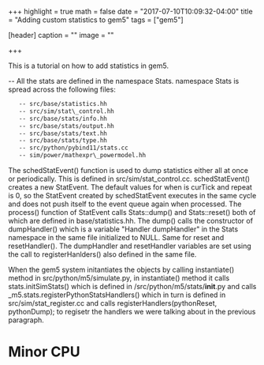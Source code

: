 +++
highlight = true
math = false
date = "2017-07-10T10:09:32-04:00"
title = "Adding custom statistics to gem5"
tags = ["gem5"]

[header]
  caption = ""
  image = ""

+++
<!--more-->

This is a tutorial on how to add statistics in gem5. 

-- All the stats are defined in the namespace Stats. namespace Stats
   is spread across the following files:

```bash
   -- src/base/statistics.hh
   -- src/sim/stat\_control.hh
   -- src/base/stats/info.hh
   -- src/base/stats/output.hh
   -- src/base/stats/text.hh
   -- src/base/stats/type.hh
   -- src/python/pybind11/stats.cc
   -- sim/power/mathexpr\_powermodel.hh
```   
The schedStatEvent() function is used to dump statistics either all at once or
periodically. This is defined in src/sim/stat\_control.cc. schedStatEvent() 
creates a new StatEvent. The default values for when is curTick and repeat is 
0, so the StatEvent created by schedStatEvent executes in the same cycle and 
does not push itself to the event queue again when processed. The process() 
function of StatEvent calls Stats::dump() and Stats::reset() both of which 
are defined in base/statistics.hh. The dump() calls the constructor of 
dumpHandler() which is a variable "Handler dumpHandler" in the Stats namespace 
in the same file initialized to NULL. Same for reset and resetHandler(). The
dumpHandler and resetHandler variables are set using the call to registerHanlders()
also defined in the same file. 

When the gem5 system initantiates the objects by calling instantiate() method
in src/python/m5/simulate.py, in instantiate() method it calls stats.initSimStats()
which is defined in /src/python/m5/stats/__init__.py and calls 
_m5.stats.registerPythonStatsHandlers() which in turn is defined in 
src/sim/stat_register.cc and calls registerHandlers(pythonReset, pythonDump);
to regisetr the handlers we were talking about in the previous paragraph. 



<!--more-->

# Minor CPU


